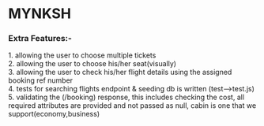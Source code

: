 # MYNKSH
<h3>Extra Features:- </h3>
  1. allowing the user to choose multiple tickets <br/>
  2. allowing the user to choose his/her seat(visually) <br/>
  3. allowing the user to check his/her flight details using the assigned booking ref number <br/>
  4. tests for searching flights endpoint & seeding db is written (test-->test.js) <br/>
  5. validating the (/booking) response, this includes checking the cost, all required attributes are provided and not passed as null, cabin is one that we support(economy,business) <br/>

